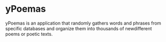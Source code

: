 # yPoemas

yPoemas is an application that randomly gathers words and phrases
from specific databases and organize them
into thousands of newdifferent poems or poetic texts.
